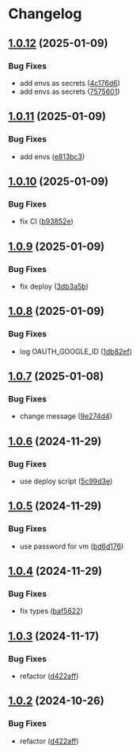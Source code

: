 # Changelog

## [1.0.12](https://github.com/Jiml87/easylang_fe/compare/mywords_ui-v1.0.11...mywords_ui-v1.0.12) (2025-01-09)


### Bug Fixes

* add envs as secrets ([4c176d6](https://github.com/Jiml87/easylang_fe/commit/4c176d67d1f118d7b078c81c0d250afcbf24bc77))
* add envs as secrets ([7575601](https://github.com/Jiml87/easylang_fe/commit/75756015cb01ae06b772a93e11f7598941bc9d4f))

## [1.0.11](https://github.com/Jiml87/easylang_fe/compare/mywords_ui-v1.0.10...mywords_ui-v1.0.11) (2025-01-09)


### Bug Fixes

* add envs ([e813bc3](https://github.com/Jiml87/easylang_fe/commit/e813bc3a104e633d5f27654fdd240a464475db15))

## [1.0.10](https://github.com/Jiml87/easylang_fe/compare/mywords_ui-v1.0.9...mywords_ui-v1.0.10) (2025-01-09)


### Bug Fixes

* fix CI ([b93852e](https://github.com/Jiml87/easylang_fe/commit/b93852e0051eeecc03f718f9e592aa0f4d928954))

## [1.0.9](https://github.com/Jiml87/easylang_fe/compare/mywords_ui-v1.0.8...mywords_ui-v1.0.9) (2025-01-09)


### Bug Fixes

* fix deploy ([3db3a5b](https://github.com/Jiml87/easylang_fe/commit/3db3a5bead2e88800e70497925eeb69ced8932af))

## [1.0.8](https://github.com/Jiml87/easylang_fe/compare/mywords_ui-v1.0.7...mywords_ui-v1.0.8) (2025-01-09)


### Bug Fixes

* log OAUTH_GOOGLE_ID ([1db82ef](https://github.com/Jiml87/easylang_fe/commit/1db82efe5cb4bfafaac6e49955a6373bcb8b7ff9))

## [1.0.7](https://github.com/Jiml87/easylang_fe/compare/mywords_ui-v1.0.6...mywords_ui-v1.0.7) (2025-01-08)


### Bug Fixes

* change message ([9e274d4](https://github.com/Jiml87/easylang_fe/commit/9e274d4db46697dffe43b729dae2a79ac01ff46e))

## [1.0.6](https://github.com/Jiml87/easylang_fe/compare/mywords_ui-v1.0.5...mywords_ui-v1.0.6) (2024-11-29)


### Bug Fixes

* use deploy script ([5c99d3e](https://github.com/Jiml87/easylang_fe/commit/5c99d3e302997ac4dd35ba643f0ea8f4654e3ba7))

## [1.0.5](https://github.com/Jiml87/easylang_fe/compare/mywords_ui-v1.0.4...mywords_ui-v1.0.5) (2024-11-29)


### Bug Fixes

* use password for vm ([bd6d176](https://github.com/Jiml87/easylang_fe/commit/bd6d17650b4b509b9332a9854fe67f4292e643ee))

## [1.0.4](https://github.com/Jiml87/easylang_fe/compare/mywords_ui-v1.0.3...mywords_ui-v1.0.4) (2024-11-29)


### Bug Fixes

* fix types ([baf5622](https://github.com/Jiml87/easylang_fe/commit/baf5622df681b343d8d45d9b9f117d29f803d500))

## [1.0.3](https://github.com/Jiml87/easylang_fe/compare/mywords_ui-v1.0.2...mywords_ui-v1.0.3) (2024-11-17)


### Bug Fixes

* refactor ([d422aff](https://github.com/Jiml87/easylang_fe/commit/d422aff83625ba925e1d6a1c8a480b84b31055e9))

## [1.0.2](https://github.com/Jiml87/easylang_fe/compare/mywords-v1.0.1...mywords-v1.0.2) (2024-10-26)


### Bug Fixes

* refactor ([d422aff](https://github.com/Jiml87/easylang_fe/commit/d422aff83625ba925e1d6a1c8a480b84b31055e9))
